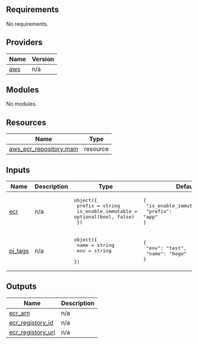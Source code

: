 <!-- BEGIN_TF_DOCS -->

## Requirements

No requirements.

## Providers

| Name                                             | Version |
| ------------------------------------------------ | ------- |
| <a name="provider_aws"></a> [aws](#provider_aws) | n/a     |

## Modules

No modules.

## Resources

| Name                                                                                                                  | Type     |
| --------------------------------------------------------------------------------------------------------------------- | -------- |
| [aws_ecr_repository.main](https://registry.terraform.io/providers/hashicorp/aws/latest/docs/resources/ecr_repository) | resource |

## Inputs

| Name                                                   | Description | Type                                                                                              | Default                                                                    | Required |
| ------------------------------------------------------ | ----------- | ------------------------------------------------------------------------------------------------- | -------------------------------------------------------------------------- | :------: |
| <a name="input_ecr"></a> [ecr](#input_ecr)             | n/a         | <pre>object({<br/> prefix = string<br/> is_enable_immutable = optional(bool, false)<br/> })</pre> | <pre>{<br/> "is_enable_immutable": false,<br/> "prefix": "app"<br/>}</pre> |    no    |
| <a name="input_pj_tags"></a> [pj_tags](#input_pj_tags) | n/a         | <pre>object({<br/> name = string<br/> env = string<br/> })</pre>                                  | <pre>{<br/> "env": "test",<br/> "name": "hoge"<br/>}</pre>                 |    no    |

## Outputs

| Name                                                                                   | Description |
| -------------------------------------------------------------------------------------- | ----------- |
| <a name="output_ecr_arn"></a> [ecr_arn](#output_ecr_arn)                               | n/a         |
| <a name="output_ecr_registory_id"></a> [ecr_registory_id](#output_ecr_registory_id)    | n/a         |
| <a name="output_ecr_registory_url"></a> [ecr_registory_url](#output_ecr_registory_url) | n/a         |

<!-- END_TF_DOCS -->
